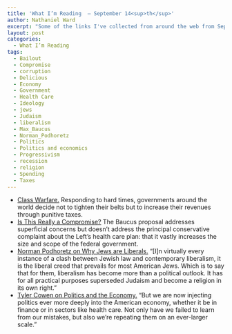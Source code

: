 ```yaml
---
title: 'What I’m Reading  — September 14<sup>th</sup>'
author: Nathaniel Ward
excerpt: "Some of the links I've collected from around the web from September 13th to September 14th."
layout: post
categories:
  - What I’m Reading
tags:
  - Bailout
  - Compromise
  - corruption
  - Delicious
  - Economy
  - Government
  - Health Care
  - Ideology
  - jews
  - Judaism
  - liberalism
  - Max_Baucus
  - Norman_Podhoretz
  - Politics
  - Politics and economics
  - Progressivism
  - recession
  - religion
  - Spending
  - Taxes
---
```

  * [Class Warfare.][1] Responding to hard times, governments around the world decide not to tighten their belts but to increase their revenues through punitive taxes.
  * [Is This Really a Compromise?][2] The Baucus proposal addresses superficial concerns but doesn’t address the principal conservative complaint about the Left’s health care plan: that it vastly increases the size and scope of the federal government.
  * [Norman Podhoretz on Why Jews are Liberals.][3] “[I]n virtually every instance of a clash between Jewish law and contemporary liberalism, it is the liberal creed that prevails for most American Jews. Which is to say that for them, liberalism has become more than a political outlook. It has for all practical purposes superseded Judaism and become a religion in its own right.”
  * [Tyler Cowen on Politics and the Economy.][4] “But we are now injecting politics ever more deeply into the American economy, whether it be in finance or in sectors like health care. Not only have we failed to learn from our mistakes, but also we’re repeating them on an ever-larger scale.”

 [1]: http://www.washingtonpost.com/wp-dyn/content/article/2009/09/14/AR2009091403519.html?hpid=topnews
 [2]: http://www.washingtonpost.com/wp-dyn/content/article/2009/09/14/AR2009091403573.html
 [3]: http://online.wsj.com/article/SB10001424052970203440104574402591116901498.html?mod=djemEditorialPage
 [4]: http://www.nytimes.com/2009/09/13/business/economy/13econ.html